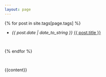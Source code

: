 ```yaml
---
layout: page
---
```


{% for post in site.tags[page.tags] %}

- <i>{{ post.date | date_to_string }}</i> <a href="{{ post.url | absolute_url }}">{{ post.title }}</a>

<br />

{% endfor %}

<br />

{{content}}